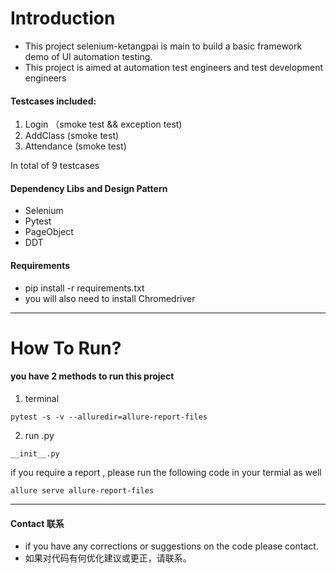 # Introduction
- This project selenium-ketangpai is main to build a basic framework demo of UI automation testing.
- This project is aimed at automation test engineers and test development engineers

#### Testcases included:
1. Login （smoke test && exception test)
1. AddClass (smoke test)
1. Attendance (smoke test)

  In total of 9 testcases
  
#### Dependency Libs and Design Pattern
- Selenium
- Pytest
- PageObject
- DDT


  
#### Requirements
- pip install -r requirements.txt
- you will also need to install Chromedriver



---



# How To Run?
#### you have 2 methods to run this project
1. terminal

```
pytest -s -v --alluredir=allure-report-files
```
2. run .py

```
__init__.py
```

if you require a report , please run the following code in your termial as well

```
allure serve allure-report-files
```

---
#### Contact 联系
- if you have any corrections or suggestions on the code please contact.
- 如果对代码有何优化建议或更正，请联系。

